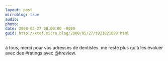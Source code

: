 ```yaml
---
layout: post
microblog: true
audio: 
photo: 
date: 2008-05-27 00:00:00 -0000
guid: http://xtof.micro.blog/2008/05/27/t821021699.html
---
```

à tous, merci pour vos adresses de dentistes. me reste plus qu'à les évaluer avec des #ratings avec @hreview.
